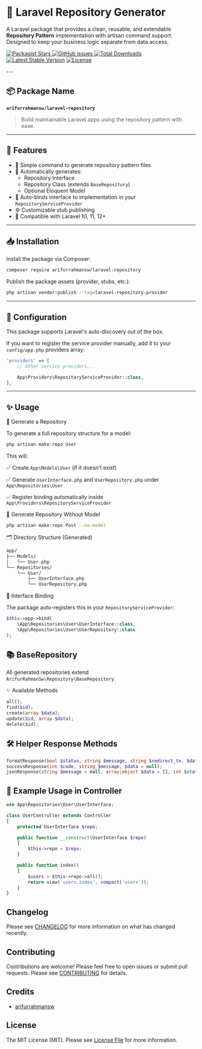 
# 🧰 Laravel Repository Generator

A Laravel package that provides a clean, reusable, and extendable **Repository Pattern** implementation with artisan command support. Designed to keep your business logic separate from data access.

   
<p>
<a href="https://packagist.org/packages/arifurrahmansw/laravel-repository">
<img alt="Packagist Stars" src="https://img.shields.io/packagist/stars/arifurrahmansw/laravel-repository">
</a>
<a href="https://packagist.org/packages/arifurrahmansw/laravel-repository">
    <img alt="GitHub issues" src="https://img.shields.io/github/issues/arifurrahmansw/laravel-repository">
</a>
<a href="https://packagist.org/packages/arifurrahmansw/laravel-repository"><img src="https://img.shields.io/packagist/dt/arifurrahmansw/laravel-repository" alt="Total Downloads"></a>
<a href="https://packagist.org/packages/arifurrahmansw/laravel-repository"><img src="https://img.shields.io/packagist/v/arifurrahmansw/laravel-repository" alt="Latest Stable Version"></a>
<a href="https://packagist.org/packages/arifurrahmansw/laravel-repository"><img src="https://img.shields.io/packagist/l/arifurrahmansw/laravel-repository" alt="License"></a>
</p>
---

## 📦 Package Name

**`arifurrahmansw/laravel-repository`**

> Build maintainable Laravel apps using the repository pattern with ease.

---

## 🚀 Features

-   🧠 Simple command to generate repository pattern files
-   📁 Automatically generates:
    -   Repository Interface
    -   Repository Class (extends `BaseRepository`)
    -   Optional Eloquent Model
-   🔌 Auto-binds interface to implementation in your `RepositoryServiceProvider`
-   ⚙️ Customizable stub publishing
-   🧪 Compatible with Laravel 10, 11, 12+

---

## 📥 Installation

Install the package via Composer:

```bash
composer require arifurrahmansw/laravel-repository
```
Publish the package assets (provider, stubs, etc.):

```bash
php artisan vendor:publish --tag=laravel-repository-provider
```
---

## 🔧 Configuration

This package supports Laravel's auto-discovery out of the box.

If you want to register the service provider manually, add it to your `config/app.php` providers array:

```php
'providers' => [
    // Other service providers...

    App\Providers\RepositoryServiceProvider::class,
],
```
---
## ✨ Usage

📁 Generate a Repository

To generate a full repository structure for a model:

```php
php artisan make:repo User
```

This will:

✅ Create `App\Models\User` (if it doesn’t exist)

✅ Generate `UserInterface.php` and `UserRepository.php` under `App\Repositories\User`

✅ Register binding automatically inside `App\Providers\RepositoryServiceProvider`

🔀 Generate Repository Without Model

```bash
php artisan make:repo Post --no-model
```

🗂 Directory Structure (Generated)

```bash
app/
├── Models/
│   └── User.php
└── Repositories/
    └── User/
        ├── UserInterface.php
        └── UserRepository.php

```

🔁 Interface Binding

The package auto-registers this in your `RepositoryServiceProvider`:

```php
$this->app->bind(
    \App\Repositories\User\UserInterface::class,
    \App\Repositories\User\UserRepository::class
);
```

## 📚 BaseRepository

All generated repositories extend `ArifurRahmanSw\Repository\BaseRepository`.

✨ Available Methods

```php
all();
find($id);
create(array $data);
update($id, array $data);
delete($id);
```

## 🛠 Helper Response Methods

```php
formatResponse(bool $status, string $message, string $redirect_to, $data = null);
successResponse(int $code, string $message, $data = null);
jsonResponse(string $message = null, array|object $data = [], int $statusCode = 200);

```

## 🧪 Example Usage in Controller

```php
use App\Repositories\User\UserInterface;

class UserController extends Controller
{
    protected UserInterface $repo;

    public function __construct(UserInterface $repo)
    {
        $this->repo = $repo;
    }

    public function index()
    {
        $users = $this->repo->all();
        return view('users.index', compact('users'));
    }
}

```

## Changelog

Please see [CHANGELOG](CHANGELOG.md) for more information on what has changed recently.

## Contributing

Contributions are welcome! Please feel free to open issues or submit pull requests.
Please see [CONTRIBUTING](CONTRIBUTING.md) for details.

## Credits

-   [arifurrahmansw](https://github.com/arifurrahmansw)

## License

The MIT License (MIT). Please see [License File](LICENSE.md) for more information.
